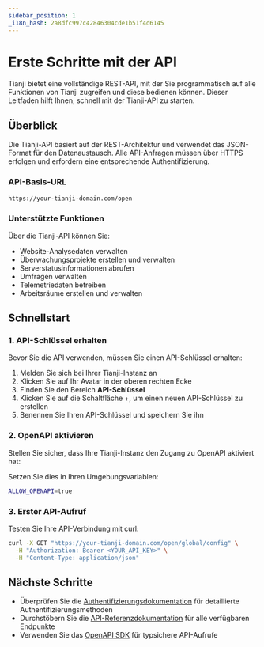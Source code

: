 ```yaml
---
sidebar_position: 1
_i18n_hash: 2a8dfc997c42846304cde1b51f4d6145
---
```

# Erste Schritte mit der API

Tianji bietet eine vollständige REST-API, mit der Sie programmatisch auf alle Funktionen von Tianji zugreifen und diese bedienen können. Dieser Leitfaden hilft Ihnen, schnell mit der Tianji-API zu starten.

## Überblick

Die Tianji-API basiert auf der REST-Architektur und verwendet das JSON-Format für den Datenaustausch. Alle API-Anfragen müssen über HTTPS erfolgen und erfordern eine entsprechende Authentifizierung.

### API-Basis-URL

```bash
https://your-tianji-domain.com/open
```

### Unterstützte Funktionen

Über die Tianji-API können Sie:

- Website-Analysedaten verwalten
- Überwachungsprojekte erstellen und verwalten
- Serverstatusinformationen abrufen
- Umfragen verwalten
- Telemetriedaten betreiben
- Arbeitsräume erstellen und verwalten

## Schnellstart

### 1. API-Schlüssel erhalten

Bevor Sie die API verwenden, müssen Sie einen API-Schlüssel erhalten:

1. Melden Sie sich bei Ihrer Tianji-Instanz an
2. Klicken Sie auf Ihr Avatar in der oberen rechten Ecke
3. Finden Sie den Bereich **API-Schlüssel**
4. Klicken Sie auf die Schaltfläche +, um einen neuen API-Schlüssel zu erstellen
5. Benennen Sie Ihren API-Schlüssel und speichern Sie ihn

### 2. OpenAPI aktivieren

Stellen Sie sicher, dass Ihre Tianji-Instanz den Zugang zu OpenAPI aktiviert hat:

Setzen Sie dies in Ihren Umgebungsvariablen:
```bash
ALLOW_OPENAPI=true
```

### 3. Erster API-Aufruf

Testen Sie Ihre API-Verbindung mit curl:

```bash
curl -X GET "https://your-tianji-domain.com/open/global/config" \
  -H "Authorization: Bearer <YOUR_API_KEY>" \
  -H "Content-Type: application/json"
```

## Nächste Schritte

- Überprüfen Sie die [Authentifizierungsdokumentation](./authentication.md) für detaillierte Authentifizierungsmethoden
- Durchstöbern Sie die [API-Referenzdokumentation](/api) für alle verfügbaren Endpunkte
- Verwenden Sie das [OpenAPI SDK](./openapi-sdk.md) für typsichere API-Aufrufe
